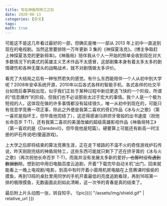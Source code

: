 ```yaml
--- 
title: 写在神盾局特工之后
date: 2020-08-13
categories: [杂文]
tags: 
math: true
---
```


可能这不是这几年看过最好的一部，但确实是唯一一部从 2013 年上初中一直追到现在的电视剧。当然这里要排除一万年更新 3 集的《神探夏洛克》。(博主争取赶上神探夏洛克的更新频率)。《神盾局》陪伴我从个人一开始的照单全收到现在对大多数情况下的美式的英雄主义艺术作品不太感冒，这部剧集本身有着太多太多的剧情硬伤和各种无厘头的战略战术，就不对剧情做太多评价。

看完了大结局之后有一种怅然若失的感觉。有什么东西能陪伴一个人从初中到大学呢？2008年安卓系统开源，2010年以后各式各样的智能手机、各式各样的社交平台如雨后春笋般出现，似乎我们正处于某种过程中新旧更迭飞快的一个阶段，所谓的“信息爆炸”的阶段，但我们也不必谈那些太过于宏大的事情。我个人是一个极为短视的人，这体现在做的许多事情都没有延续很久，唯一从初中到现在的，可能只有信息学竞赛一项正事，除此之外便是我第二喜欢的奇幻作品《冰与火之歌》（第一喜欢是指环王，但毕竟他完结了），这还得感谢马胖挤牙膏般的出书速度（祝他长命百岁 T-T)，还有我第二喜欢的美漫改编的超级英雄影视作品《神盾局特工》（第一喜欢的是《Daredevil》，但毕竟他是短篇）。硬要算上可能还有新高一时注册的炉石传说吧(傻逼游戏)。

上大学之后即将结束的算法竞赛生涯，正在走下坡路的不温不火的奇怪游戏炉石传说，昨天刚刚完结的神盾局特工，这些东西可能就只剩下了还在挤牙膏的《冰与火之歌》（再次祝他长命百岁 T-T)，而我并没有发展太多新的爱好<del>，也暂时没有遇到数据删除</del>。想到初中用旧电脑百度云追剧，开着“下载完毕自动关机”出门，回来就能看上一晚上电视剧/电影，到高中有时开着小窗用机房电脑在上竞赛课时偷偷的摸鱼，再到13班的桌肚里用同学的手机开着最低的亮度追剧看球，再到16班第一排的极限摸鱼，无数画面此刻如此清晰，这一次爷的青春是真的结束了。

最后附上片头动图一张，转自知乎。
![pic]({{ "/assets/img/shield.gif" | relative_url }})